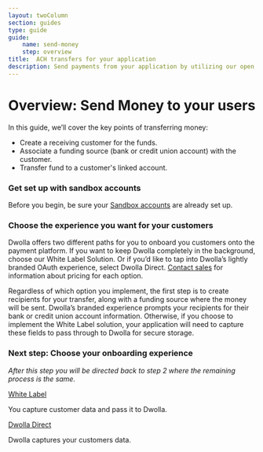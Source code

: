 ```yaml
---
layout: twoColumn
section: guides
type: guide
guide: 
    name: send-money
    step: overview
title:  ACH transfers for your application
description: Send payments from your application by utilizing our open API with no per transaction fees. 
---
```


# Overview: Send Money to your users

In this guide, we’ll cover the key points of transferring money:


- Create a receiving customer for the funds.
- Associate a funding source (bank or credit union account) with the customer. 
- Transfer fund to a customer's linked account.

### Get set up with sandbox accounts

Before you begin, be sure your [Sandbox accounts](/guides/sandbox-setup) are already set up. 

### Choose the experience you want for your customers

Dwolla offers two different paths for you to onboard you customers onto the payment platform. If you want to keep Dwolla completely in the background, choose our White Label Solution. Or if you’d like to tap into Dwolla’s lightly branded OAuth experience, select Dwolla Direct. [Contact sales](https://www.dwolla.com/contact) for information about pricing for each option. 

Regardless of which option you implement, the first step is to create recipients for your transfer, along with a funding source where the money will be sent. Dwolla’s branded experience prompts your recipients for their bank or credit union account information. Otherwise, if you choose to implement the White Label solution, your application will need to capture these fields to pass through to Dwolla for secure storage.

### Next step: Choose your onboarding experience

*After this step you will be directed back to step 2 where the remaining process is the same.*

<nav class="decision-nav">
<div>
    <a href="01-white-label-onboarding.html">White Label</a>
    <p>You capture customer data and pass it to Dwolla.</p>
</div>
<div>
    <a href="01-direct-onboarding.html">Dwolla Direct</a>
    <p>Dwolla captures your customers data.</p>
</div>
</nav>